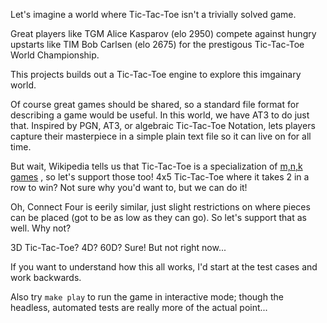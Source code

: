 Let's imagine a world where Tic-Tac-Toe isn't a trivially solved
game.

Great players like TGM Alice Kasparov (elo 2950) compete against
hungry upstarts like TIM Bob Carlsen (elo 2675) for the prestigous
Tic-Tac-Toe World Championship.

This projects builds out a Tic-Tac-Toe engine to explore this
imgainary world.

Of course great games should be shared, so a standard file format for
describing a game would be useful. In this world, we have AT3 to do just that.
Inspired by PGN, AT3, or algebraic Tic-Tac-Toe Notation, lets players capture
their masterpiece in a simple plain text file so it can live on for
all time.

But wait, Wikipedia tells us that Tic-Tac-Toe is a specialization of
[m,n,k games](https://en.wikipedia.org/wiki/M,n,k-game)
, so let's support those too! 4x5 Tic-Tac-Toe where it takes 2 in a row to
win? Not sure why you'd want to, but we can do it!

Oh, Connect Four is eerily similar, just slight restrictions on where pieces
can be placed (got to be as low as they can go). So let's support that as well.
Why not?

3D Tic-Tac-Toe? 4D? 60D? Sure! But not right now...

If you want to understand how this all works, I'd start at the test cases and
work backwards.

Also try `make play` to run the game in interactive mode; though the headless,
automated tests are really more of the actual point...
